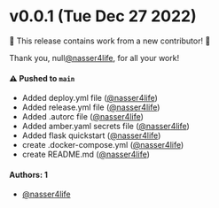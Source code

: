 # v0.0.1 (Tue Dec 27 2022)

:tada: This release contains work from a new contributor! :tada:

Thank you, null[@nasser4life](https://github.com/nasser4life), for all your work!

#### ⚠️ Pushed to `main`

- Added deploy.yml file ([@nasser4life](https://github.com/nasser4life))
- Added release.yml file ([@nasser4life](https://github.com/nasser4life))
- Added .autorc file ([@nasser4life](https://github.com/nasser4life))
- Added amber.yaml secrets file ([@nasser4life](https://github.com/nasser4life))
- Added flask quickstart ([@nasser4life](https://github.com/nasser4life))
- create .docker-compose.yml ([@nasser4life](https://github.com/nasser4life))
- create README.md ([@nasser4life](https://github.com/nasser4life))

#### Authors: 1

- [@nasser4life](https://github.com/nasser4life)
